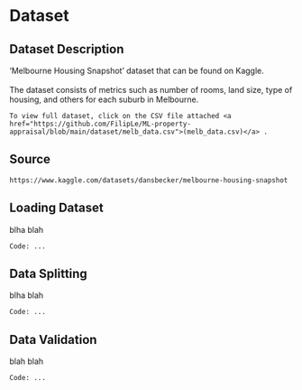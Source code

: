 # Dataset 

## Dataset Description

 ‘Melbourne Housing Snapshot’ dataset that can be found on Kaggle. 
 <br><br>The dataset consists of metrics such as number of rooms, land size, type of housing, and others for each suburb in Melbourne.

```
To view full dataset, click on the CSV file attached <a href="https://github.com/FilipLe/ML-property-appraisal/blob/main/dataset/melb_data.csv">(melb_data.csv)</a> .
```

## Source

```
https://www.kaggle.com/datasets/dansbecker/melbourne-housing-snapshot
```

## Loading Dataset

blha blah

```
Code: ...
```

## Data Splitting

blha blah

```
Code: ...
```

## Data Validation 

blah blah
```
Code: ...
```
